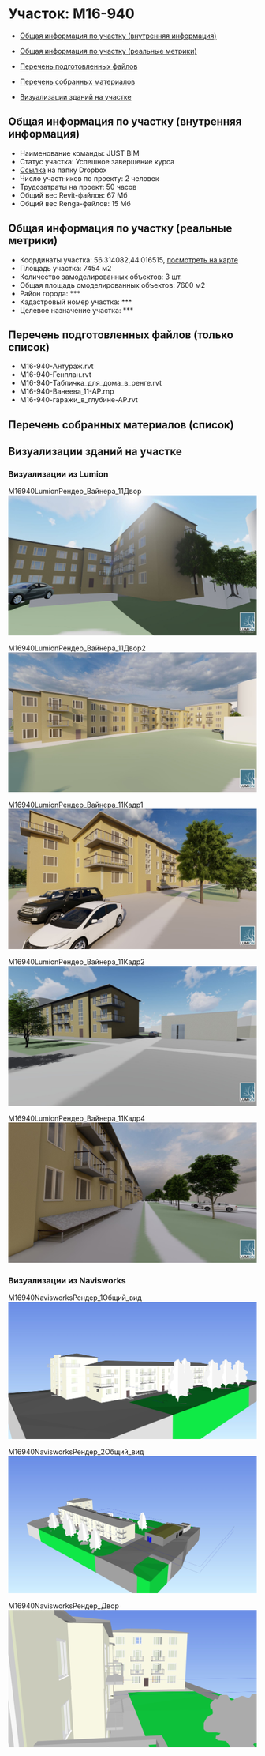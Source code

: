 # Участок: M16-940

* [Общая информация по участку (внутренняя информация)](#Chapter1)

* [Общая информация по участку (реальные метрики)](#Chapter2)

* [Перечень подготовленных файлов](#Chapter3)

* [Перечень собранных материалов](#Chapter4)

* [Визуализации зданий на участке](#Chapter5)

## <a id="Chapter1"></a> Общая информация по участку (внутренняя информация)
+ Наименование команды: JUST BIM
+ Статус участка: Успешное завершение курса
+ [Ссылка](https://www.dropbox.com/sh/wvvgv1nw1iqred9/AAA1ctVDLlSIYVD1odTK4LcBa/M16_940?dl=0) на папку Dropbox
+ Число участников по проекту: 2 человек
+ Трудозатраты на проект: 50 часов
+ Общий вес Revit-файлов: 67 Мб
+ Общий вес Renga-файлов: 15 Мб
## <a id="Chapter2"></a> Общая информация по участку (реальные метрики)
+ Координаты участка: 56.314082,44.016515, [посмотреть на карте](https://yandex.ru/maps/47/nizhny-novgorod/?ll=44.016515%2C56.314082&z=19)
+ Площадь участка: 7454 м2
+ Количество замоделированных объектов: 3 шт.
+ Общая площадь смоделированных объектов: 7600 м2
+ Район города: *** 
+ Кадастровый номер участка: *** 
+ Целевое назначение участка: *** 
## <a id="Chapter3"></a> Перечень подготовленных файлов (только список)
+ M16-940-Антураж.rvt
+ M16-940-Генплан.rvt
+ M16-940-Табличка_для_дома_в_ренге.rvt
+ М16-940-Ванеева_11-АР.rnp
+ М16-940-гаражи_в_глубине-АР.rvt
## <a id="Chapter4"></a> Перечень собранных материалов (список)
## <a id="Chapter5"></a> Визуализации зданий на участке
### Визуализации из Lumion
M16940LumionРендер_Вайнера_11Двор
![M16-940-Lumion-Рендер_Вайнера_11-Двор](/Images/M16_940/M16-940-Lumion-Рендер_Вайнера_11-Двор_Compressed.jpg)

M16940LumionРендер_Вайнера_11Двор2
![M16-940-Lumion-Рендер_Вайнера_11-Двор2](/Images/M16_940/M16-940-Lumion-Рендер_Вайнера_11-Двор2_Compressed.jpg)

M16940LumionРендер_Вайнера_11Кадр1
![M16-940-Lumion-Рендер_Вайнера_11-Кадр1](/Images/M16_940/M16-940-Lumion-Рендер_Вайнера_11-Кадр1_Compressed.jpg)

M16940LumionРендер_Вайнера_11Кадр2
![M16-940-Lumion-Рендер_Вайнера_11-Кадр2](/Images/M16_940/M16-940-Lumion-Рендер_Вайнера_11-Кадр2_Compressed.jpg)

M16940LumionРендер_Вайнера_11Кадр4
![M16-940-Lumion-Рендер_Вайнера_11-Кадр4](/Images/M16_940/M16-940-Lumion-Рендер_Вайнера_11-Кадр4_Compressed.jpg)

### Визуализации из Navisworks
M16940NavisworksРендер_1Общий_вид
![M16-940-Navisworks-Рендер_1-Общий_вид](/Images/M16_940/M16-940-Navisworks-Рендер_1-Общий_вид_Compressed.jpg)

M16940NavisworksРендер_2Общий_вид
![M16-940-Navisworks-Рендер_2-Общий_вид](/Images/M16_940/M16-940-Navisworks-Рендер_2-Общий_вид_Compressed.jpg)

M16940NavisworksРендер_Двор
![M16-940-Navisworks-Рендер_Двор](/Images/M16_940/M16-940-Navisworks-Рендер_Двор_Compressed.jpg)

